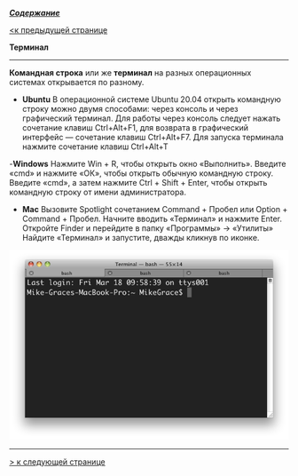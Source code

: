 [***Содержание***](./readme.md)

[<к предыдущей странице](./setop.md)

**Терминал**

---

**Командная строка** или же **терминал** на разных операционных системах открывается по разному.

- **Ubuntu** В операционной системе Ubuntu 20.04 открыть командную строку можно двумя способами: через консоль и через графический терминал. Для работы через консоль следует нажать сочетание клавиш Ctrl+Alt+F1, для возврата в графический интерфейс — сочетание клавиш Ctrl+Alt+F7. Для запуска терминала нажмите сочетание клавиш Ctrl+Alt+T

-**Windows** Нажмите Win + R, чтобы открыть окно «Выполнить». Введите «cmd» и нажмите «ОК», чтобы открыть обычную командную строку. Введите «cmd», а затем нажмите Ctrl + Shift + Enter, чтобы открыть командную строку от имени администратора.
- **Mac** Вызовите Spotlight сочетанием Command + Пробел или Option + Command + Пробел. Начните вводить «Терминал» и нажмите Enter. Откройте Finder и перейдите в папку «Программы» → «Утилиты» Найдите «Терминал» и запустите, дважды кликнув по иконке.

![](./asdasdff/image_processing20221003-41-d227wa.png)

---

[> к следующей странице]()